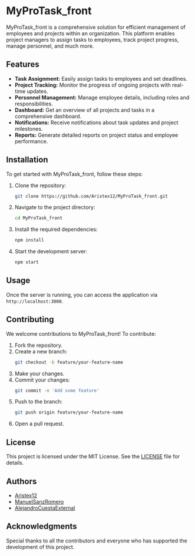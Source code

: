 # MyProTask_front

MyProTask_front is a comprehensive solution for efficient management of employees and projects within an organization. This platform enables project managers to assign tasks to employees, track project progress, manage personnel, and much more.

## Features

- **Task Assignment:** Easily assign tasks to employees and set deadlines.
- **Project Tracking:** Monitor the progress of ongoing projects with real-time updates.
- **Personnel Management:** Manage employee details, including roles and responsibilities.
- **Dashboard:** Get an overview of all projects and tasks in a comprehensive dashboard.
- **Notifications:** Receive notifications about task updates and project milestones.
- **Reports:** Generate detailed reports on project status and employee performance.

## Installation

To get started with MyProTask_front, follow these steps:

1. Clone the repository:
    ```bash
    git clone https://github.com/Aristex12/MyProTask_front.git
    ```
2. Navigate to the project directory:
    ```bash
    cd MyProTask_front
    ```
3. Install the required dependencies:
    ```bash
    npm install
    ```
4. Start the development server:
    ```bash
    npm start
    ```

## Usage

Once the server is running, you can access the application via `http://localhost:3000`.

## Contributing

We welcome contributions to MyProTask_front! To contribute:

1. Fork the repository.
2. Create a new branch:
    ```bash
    git checkout -b feature/your-feature-name
    ```
3. Make your changes.
4. Commit your changes:
    ```bash
    git commit -m 'Add some feature'
    ```
5. Push to the branch:
    ```bash
    git push origin feature/your-feature-name
    ```
6. Open a pull request.

## License

This project is licensed under the MIT License. See the [LICENSE](LICENSE) file for details.

## Authors

- [Aristex12](https://github.com/Aristex12)
- [ManuelSanzRomero](https://github.com/ManuelSanzRomero)
- [AlejandroCuestaExternal](https://github.com/AlejandroCuestaExternal)

## Acknowledgments

Special thanks to all the contributors and everyone who has supported the development of this project.

